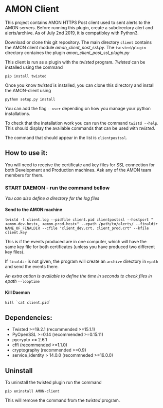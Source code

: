 # AMON Client

This project contains AMON HTTPS Post client used to sent alerts to  the AMON servers.
Before running this plugin, create a subdirectory alert and alerts/archive. As of July 2nd 2019, it is compatibley with Python3. 

Download or clone this git repository. 
The main directory `client` contains the AMON client module *amon_client_post_ssl.py*.
The `twisted/plugin` directory containes the plugin *amon_client_post_ssl_plugin.py*

This client is run as a plugin with the *twisted* program. 
*Twisted* can be installed using the command 

```
pip install twisted
```

Once you know *twisted* is installed, you can clone this directory and install the AMON-client using 

```
python setup.py install 
```

You can add the flag `--user` depending on how you manage your python installations.

To check that the installation work you can run the command `twistd --help`. This should display the available commands that can be used with *twisted*.

The command that should appear in the list is `clientpostssl`.    

<!-- Each alert sent to AMON is moved to the archive subdirectory alerts/archive. -->

## How to use it:

You will need to receive the certificate and key files for SSL connection for both Development and Production machines. Ask any of the AMON team members for them. 

### START DAEMON - run the command bellow 

_You can also define a directory for the log files_

#### Send to the AMON machine
```
twistd -l client.log --pidfile client.pid clientpostssl --hostport "<amon-dev-host>, <amon-prod-host>" --epath /path/to/alerts/ --finaldir NAME_OF_FINALDIR --cfile "client_dev.crt, client_prod.crt" --kfile client.key
```
This is if the events produced are in one computer, which will have the same key file for both certificates (unless you have produced two different key files). 

If `finaldir` is not given, the program will create an `archive` directory in `epath` and send the events there. 

_An extra option is available to define the time in seconds to check files in epath_ `--looptime` 

#### Kill Daemon
```
kill `cat client.pid`
```

## Dependencies:
 * Twisted >=19.2.1 (recommended >=15.1.1) 
 * PyOpenSSL >=0.14 (recommended >=0.15.11) 
 * pycrypto >= 2.6.1 
 * cffi (recommended >=1.1.0) 
 * cryptography (recommended >=0.9) 
 * service_identity > 14.0.0 (recommneded >=16.0.0) 

## Uninstall

To uninstall the twisted plugin run the command

```
pip uninstall AMON-client
```

This will remove the command from the *twisted* program. 

